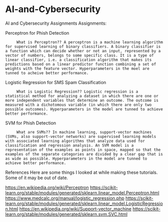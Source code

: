 # AI-and-Cybersecurity
AI and Cybersecurity Assignments
Assignments:

Perceptron for Phish Detection 

         What is Perceptron?? A perceptron is a machine learning algorithm for supervised learning of binary classifiers. A binary classifier is a function which can decide whether or not an input, represented by a vector of numbers, belongs to some specific class. It is a type of linear classifier, i.e. a classification algorithm that makes its predictions based on a linear predictor function combining a set of weights with the feature vector. Hyperparameters in the moel are tunned to acheive better performance.

        
Logistic Regression for SMS Spam Classification 

         What is Logistic Regression?? Logistic regression is a statistical method for analyzing a dataset in which there are one or more independent variables that determine an outcome. The outcome is measured with a dichotomous variable (in which there are only two possible outcomes). Hyperparameters in the model are tunned to achieve better performance.

        
SVM for Phish Detection 

         What are SVMs?? In machine learning, support-vector machines (SVMs, also support-vector networks) are supervised learning models with associated learning algorithms that analyze data used for classification and regression analysis. An SVM model is a representation of the examples as points in space, mapped so that the examples of the separate categories are divided by a clear gap that is as wide as possible. Hyperparameters in the model are tunned to achieve better performance.

       
References
Here are some things I looked at while making these tutorials. Some of it may be out of date.

https://en.wikipedia.org/wiki/Perceptron
https://scikit-learn.org/stable/modules/generated/sklearn.linear_model.Perceptron.html
https://www.medcalc.org/manual/logistic_regression.php
https://scikit-learn.org/stable/modules/generated/sklearn.linear_model.LogisticRegression.html
https://en.wikipedia.org/wiki/Support-vector_machine
https://scikit-learn.org/stable/modules/generated/sklearn.svm.SVC.html
